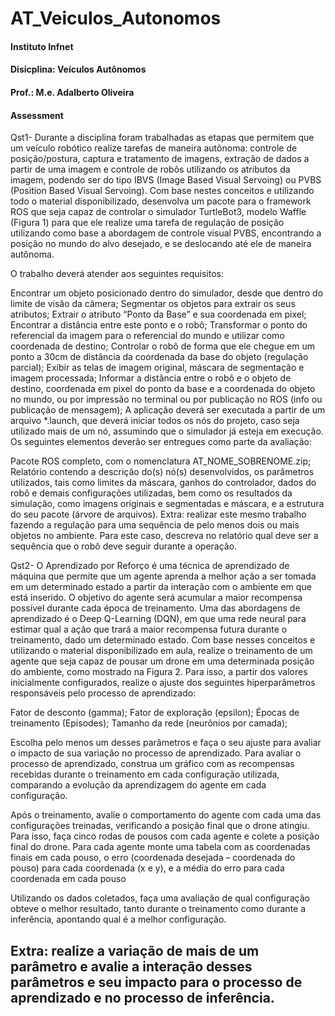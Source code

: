 # AT_Veiculos_Autonomos

#### Instituto Infnet
#### Disicplina: Veículos Autônomos
#### Prof.: M.e. Adalberto Oliveira
#### Assessment

Qst1- Durante a disciplina foram trabalhadas as etapas que permitem que um veículo robótico realize tarefas de maneira autônoma: controle de posição/postura, captura e tratamento de imagens, extração de dados a partir de uma imagem e controle de robôs utilizando os atributos da imagem, podendo ser do tipo IBVS (Image Based Visual Servoing) ou PVBS (Position Based Visual Servoing). Com base nestes conceitos e utilizando todo o material disponibilizado, desenvolva um pacote para o framework ROS que seja capaz de controlar o simulador TurtleBot3, modelo Waffle (Figura 1) para que ele realize uma tarefa de regulação de posição utilizando como base a abordagem de controle visual PVBS, encontrando a posição no mundo do alvo desejado, e se deslocando até ele de maneira autônoma.

O trabalho deverá atender aos seguintes requisitos:

Encontrar um objeto posicionado dentro do simulador, desde que dentro do limite de visão da câmera;
Segmentar os objetos para extrair os seus atributos;
Extrair o atributo “Ponto da Base” e sua coordenada em pixel;
Encontrar a distância entre este ponto e o robô;
Transformar o ponto do referencial da imagem para o referencial do mundo e utilizar como coordenada de destino;
Controlar o robô de forma que ele chegue em um ponto a 30cm de distância da coordenada da base do objeto (regulação parcial);
Exibir as telas de imagem original, máscara de segmentação e imagem processada;
Informar a distância entre o robô e o objeto de destino, coordenada em pixel do ponto da base e a coordenada do objeto no mundo, ou por impressão no terminal ou por publicação no ROS (info ou publicação de mensagem);
A aplicação deverá ser executada a partir de um arquivo *.launch, que deverá iniciar todos os nós do projeto, caso seja utilizado mais de um nó, assumindo que o simulador já esteja em execução. Os seguintes elementos deverão ser entregues como parte da avaliação:

Pacote ROS completo, com o nomenclatura AT_NOME_SOBRENOME.zip;
Relatório contendo a descrição do(s) nó(s) desenvolvidos, os parâmetros utilizados, tais como limites da máscara, ganhos do controlador, dados do robô e demais configurações utilizadas, bem como os resultados da simulação, como imagens originais e segmentadas e máscara, e a estrutura do seu pacote (árvore de arquivos).
Extra: realizar este mesmo trabalho fazendo a regulação para uma sequência de pelo menos dois ou mais objetos no ambiente. Para este caso, descreva no relatório qual deve ser a sequência que o robô deve seguir durante a operação.

Qst2- O Aprendizado por Reforço é uma técnica de aprendizado de máquina que permite que um agente aprenda a melhor ação a ser tomada em um determinado estado a partir da interação com o ambiente em que está inserido. O objetivo do agente será acumular a maior recompensa possível durante cada época de treinamento. Uma das abordagens de aprendizado é o Deep Q-Learning (DQN), em que uma rede neural para estimar qual a ação que trará a maior recompensa futura durante o treinamento, dado um determinado estado. Com base nesses conceitos e utilizando o material disponibilizado em aula, realize o treinamento de um agente que seja capaz de pousar um drone em uma determinada posição do ambiente, como mostrado na Figura 2. Para isso, a partir dos valores inicialmente configurados, realize o ajuste dos seguintes hiperparâmetros responsáveis pelo processo de aprendizado:

Fator de desconto (gamma);
Fator de exploração (epsilon);
Épocas de treinamento (Episodes);
Tamanho da rede (neurônios por camada);

Escolha pelo menos um desses parâmetros e faça o seu ajuste para avaliar o impacto de sua variação no processo de aprendizado. Para avaliar o processo de aprendizado, construa um gráfico com as recompensas recebidas durante o treinamento em cada configuração utilizada, comparando a evolução da aprendizagem do agente em cada configuração. 

Após o treinamento, avalie o comportamento do agente com cada uma das configurações treinadas, verificando a posição final que o drone atingiu. Para isso, faça cinco rodas de pousos com cada agente e colete a posição final do drone. Para cada agente monte uma tabela com as coordenadas finais em cada pouso, o erro (coordenada desejada – coordenada do pouso) para cada coordenada (x e y), e a média do erro para cada coordenada em cada pouso

Utilizando os dados coletados, faça uma avaliação de qual configuração obteve o melhor resultado, tanto durante o treinamento como durante a inferência, apontando qual é a melhor configuração. 

Extra: realize a variação de mais de um parâmetro e avalie a interação desses parâmetros e seu impacto para o processo de aprendizado e no processo de inferência.
---
